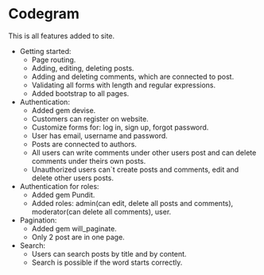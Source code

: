 # Codegram

This is all features added to site.
- Getting started:
  -	Page routing.
  -	Adding, editing, deleting posts.
  -	Adding and deleting comments, which are connected to post.
  -	Validating all forms with length and regular expressions.
  -	Added bootstrap to all pages.
- Authentication:
  -	Added gem devise.
  -	Customers can register on website.
  -	Customize forms for: log in, sign up, forgot password.
  -	User has email, username and password.
  -	Posts are connected to authors.
  -	All users can write comments under other users post and can delete comments under theirs own posts.
  -	Unauthorized users can`t create posts and comments, edit and delete other users posts.
- Authentication for roles:
  -	Added gem Pundit.
  -	Added roles: admin(can edit, delete all posts and comments), moderator(can delete all comments), user.
- Pagination:
  -	Added gem will_paginate.
  -	Only 2 post are in one page.
- Search:
  -	Users can search posts by title and by content.
  -	Search is possible if the word starts correctly.
 
